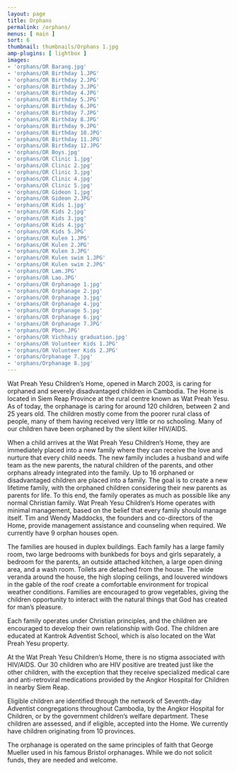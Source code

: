 ```yaml
---
layout: page
title: Orphans
permalink: /orphans/
menus: [ main ]
sort: 6
thumbnail: thumbnails/Orphans 1.jpg
amp-plugins: [ lightbox ]
images:
- 'orphans/OR Barang.jpg'
- 'orphans/OR Birthday 1.JPG'
- 'orphans/OR Birthday 2.JPG'
- 'orphans/OR Birthday 3.JPG'
- 'orphans/OR Birthday 4.JPG'
- 'orphans/OR Birthday 5.JPG'
- 'orphans/OR Birthday 6.JPG'
- 'orphans/OR Birthday 7.JPG'
- 'orphans/OR Birthday 8.JPG'
- 'orphans/OR Birthday 9.JPG'
- 'orphans/OR Birthday 10.JPG'
- 'orphans/OR Birthday 11.JPG'
- 'orphans/OR Birthday 12.JPG'
- 'orphans/OR Boys.jpg'
- 'orphans/OR Clinic 1.jpg'
- 'orphans/OR Clinic 2.jpg'
- 'orphans/OR Clinic 3.jpg'
- 'orphans/OR Clinic 4.jpg'
- 'orphans/OR Clinic 5.jpg'
- 'orphans/OR Gideon 1.jpg'
- 'orphans/OR Gideon 2.JPG'
- 'orphans/OR Kids 1.jpg'
- 'orphans/OR Kids 2.jpg'
- 'orphans/OR Kids 3.jpg'
- 'orphans/OR Kids 4.jpg'
- 'orphans/OR Kids 5.JPG'
- 'orphans/OR Kulen 1.JPG'
- 'orphans/OR Kulen 2.JPG'
- 'orphans/OR Kulen 3.JPG'
- 'orphans/OR Kulen swim 1.JPG'
- 'orphans/OR Kulen swim 2.JPG'
- 'orphans/OR Lam.JPG'
- 'orphans/OR Lao.JPG'
- 'orphans/OR Orphanage 1.jpg'
- 'orphans/OR Orphanage 2.jpg'
- 'orphans/OR Orphanage 3.jpg'
- 'orphans/OR Orphanage 4.jpg'
- 'orphans/OR Orphanage 5.jpg'
- 'orphans/OR Orphanage 6.jpg'
- 'orphans/OR Orphanage 7.JPG'
- 'orphans/OR Pbon.JPG'
- 'orphans/OR Vichhaiy graduation.jpg'
- 'orphans/OR Volunteer Kids 1.JPG'
- 'orphans/OR Volunteer Kids 2.JPG'
- 'orphans/Orphanage 7.jpg'
- 'orphans/Orphanage 8.jpg'
---
```


Wat Preah Yesu Children’s Home, opened in March 2003, is caring for orphaned and
severely disadvantaged children in Cambodia. The Home is located in Siem Reap
Province at the rural centre known as Wat Preah Yesu. As of today, the orphanage
is caring for around 120 children, between 2 and 25 years old. The children
mostly come from the poorer rural class of people, many of them having received
very little or no schooling. Many of our children have been orphaned by the
silent killer HIV/AIDS.

When a child arrives at the Wat Preah Yesu Children’s Home, they are immediately
placed into a new family where they can receive the love and nurture that every
child needs. The new family includes a husband and wife team as the new parents,
the natural children of the parents, and other orphans already integrated into
the family. Up to 16 orphaned or disadvantaged children are placed into a
family. The goal is to create a new lifetime family, with the orphaned children
considering their new parents as parents for life. To this end, the family
operates as much as possible like any normal Christian family. Wat Preah Yesu
Children’s Home operates with minimal management, based on the belief that every
family should manage itself. Tim and Wendy Maddocks, the founders and
co-directors of the Home, provide management assistance and counseling when
required. We currently have 9 orphan houses open.

The families are housed in duplex buildings. Each family has a large family
room, two large bedrooms with bunkbeds for boys and girls separately, a bedroom
for the parents, an outside attached kitchen, a large open dining area, and a
wash room. Toilets are detached from the house. The wide veranda around the
house, the high sloping ceilings, and louvered windows in the gable of the roof
create a comfortable environment for tropical weather conditions. Families are
encouraged to grow vegetables, giving the children opportunity to interact with
the natural things that God has created for man’s pleasure.

Each family operates under Christian principles, and the children are encouraged
to develop their own relationship with God. The children are educated at Kantrok
Adventist School, which is also located on the Wat Preah Yesu property.

At the Wat Preah Yesu Children’s Home, there is no stigma associated with
HIV/AIDS. Our 30 children who are HIV positive are treated just like the other
children, with the exception that they receive specialized medical care and
anti-retroviral medications provided by the Angkor Hospital for Children in
nearby Siem Reap.

Eligible children are identified through the network of Seventh-day Adventist
congregations throughout Cambodia, by the Angkor Hospital for Children, or by
the government children’s welfare department. These children are assessed, and
if eligible, accepted into the Home. We currently have children originating from
10 provinces.

The orphanage is operated on the same principles of faith that George Mueller
used in his famous Bristol orphanages. While we do not solicit funds, they are
needed and welcome.
